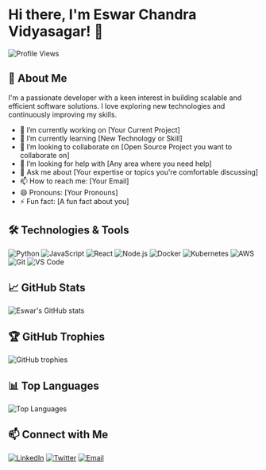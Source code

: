 # Hi there, I'm Eswar Chandra Vidyasagar! 👋

![Profile Views](https://komarev.com/ghpvc/?username=eswarchandravidyasagar&color=blue)

## 🚀 About Me

I'm a passionate developer with a keen interest in building scalable and efficient software solutions. I love exploring new technologies and continuously improving my skills.

- 🔭 I’m currently working on [Your Current Project]
- 🌱 I’m currently learning [New Technology or Skill]
- 👯 I’m looking to collaborate on [Open Source Project you want to collaborate on]
- 🤔 I’m looking for help with [Any area where you need help]
- 💬 Ask me about [Your expertise or topics you're comfortable discussing]
- 📫 How to reach me: [Your Email]
- 😄 Pronouns: [Your Pronouns]
- ⚡ Fun fact: [A fun fact about you]

## 🛠️ Technologies & Tools

![Python](https://img.shields.io/badge/-Python-333333?style=flat&logo=python)
![JavaScript](https://img.shields.io/badge/-JavaScript-333333?style=flat&logo=javascript)
![React](https://img.shields.io/badge/-React-333333?style=flat&logo=react)
![Node.js](https://img.shields.io/badge/-Node.js-333333?style=flat&logo=node.js)
![Docker](https://img.shields.io/badge/-Docker-333333?style=flat&logo=docker)
![Kubernetes](https://img.shields.io/badge/-Kubernetes-333333?style=flat&logo=kubernetes)
![AWS](https://img.shields.io/badge/-AWS-333333?style=flat&logo=amazon-aws)
![Git](https://img.shields.io/badge/-Git-333333?style=flat&logo=git)
![VS Code](https://img.shields.io/badge/-VS%20Code-333333?style=flat&logo=visual-studio-code)

## 📈 GitHub Stats

![Eswar's GitHub stats](https://github-readme-stats.vercel.app/api?username=eswarchandravidyasagar&show_icons=true&theme=radical)

## 🏆 GitHub Trophies

![GitHub trophies](https://github-profile-trophy.vercel.app/?username=eswarchandravidyasagar&theme=onedark)

## 📊 Top Languages

![Top Languages](https://github-readme-stats.vercel.app/api/top-langs/?username=eswarchandravidyasagar&layout=compact&theme=radical)

## 📫 Connect with Me

[![LinkedIn](https://img.shields.io/badge/-LinkedIn-0077B5?style=flat&logo=LinkedIn&logoColor=white)](https://www.linkedin.com/in/eswarchandravidyasagar/)
[![Twitter](https://img.shields.io/badge/-Twitter-1DA1F2?style=flat&logo=Twitter&logoColor=white)](https://twitter.com/yourtwitterhandle)
[![Email](https://img.shields.io/badge/-Email-D14836?style=flat&logo=Gmail&logoColor=white)](mailto:youremail@example.com)

<!--
**eswarchandravidyasagar/eswarchandravidyasagar** is a ✨ _special_ ✨ repository because its `README.md` (this file) appears on your GitHub profile.
You can click the Preview link to take a look at your changes.
-->
